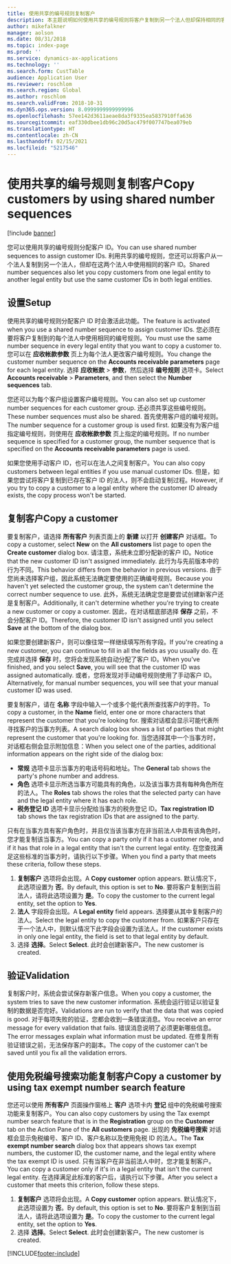 ```yaml
---
title: 使用共享的编号规则复制客户
description: 本主题说明如何使用共享的编号规则将客户复制到另一个法人但却保持相同的客户 ID。
author: mikefalkner
manager: aolson
ms.date: 08/31/2018
ms.topic: index-page
ms.prod: ''
ms.service: dynamics-ax-applications
ms.technology: ''
ms.search.form: CustTable
audience: Application User
ms.reviewer: roschlom
ms.search.region: Global
ms.author: roschlom
ms.search.validFrom: 2018-10-31
ms.dyn365.ops.version: 8.0999999999999996
ms.openlocfilehash: 57ee142d3611aeae8da3f9335ea5837910ffa636
ms.sourcegitcommit: eaf330dbee1db96c20d5ac479f007747bea079eb
ms.translationtype: HT
ms.contentlocale: zh-CN
ms.lasthandoff: 02/15/2021
ms.locfileid: "5217546"
---
```

# <a name="copy-customers-by-using-shared-number-sequences"></a><span data-ttu-id="cc47c-103">使用共享的编号规则复制客户</span><span class="sxs-lookup"><span data-stu-id="cc47c-103">Copy customers by using shared number sequences</span></span>

[!include [banner](../includes/banner.md)]

<span data-ttu-id="cc47c-104">您可以使用共享的编号规则分配客户 ID。</span><span class="sxs-lookup"><span data-stu-id="cc47c-104">You can use shared number sequences to assign customer IDs.</span></span> <span data-ttu-id="cc47c-105">利用共享的编号规则，您还可以将客户从一个法人复制到另一个法人，但却在这两个法人中使用相同的客户 ID。</span><span class="sxs-lookup"><span data-stu-id="cc47c-105">Shared number sequences also let you copy customers from one legal entity to another legal entity but use the same customer IDs in both legal entities.</span></span>

## <a name="setup"></a><span data-ttu-id="cc47c-106">设置</span><span class="sxs-lookup"><span data-stu-id="cc47c-106">Setup</span></span>

<span data-ttu-id="cc47c-107">使用共享的编号规则分配客户 ID 时会激活此功能。</span><span class="sxs-lookup"><span data-stu-id="cc47c-107">The feature is activated when you use a shared number sequence to assign customer IDs.</span></span> <span data-ttu-id="cc47c-108">您必须在要将客户复制到的每个法人中使用相同的编号规则。</span><span class="sxs-lookup"><span data-stu-id="cc47c-108">You must use the same number sequence in every legal entity that you want to copy a customer to.</span></span> <span data-ttu-id="cc47c-109">您可以在 **应收帐款参数** 页上为每个法人更改客户编号规则。</span><span class="sxs-lookup"><span data-stu-id="cc47c-109">You change the customer number sequence on the **Accounts receivable parameters** page for each legal entity.</span></span> <span data-ttu-id="cc47c-110">选择 **应收帐款** \> **参数**，然后选择 **编号规则** 选项卡。</span><span class="sxs-lookup"><span data-stu-id="cc47c-110">Select **Accounts receivable** \> **Parameters**, and then select the **Number sequences** tab.</span></span>

<span data-ttu-id="cc47c-111">您还可以为每个客户组设置客户编号规则。</span><span class="sxs-lookup"><span data-stu-id="cc47c-111">You can also set up customer number sequences for each customer group.</span></span> <span data-ttu-id="cc47c-112">还必须共享这些编号规则。</span><span class="sxs-lookup"><span data-stu-id="cc47c-112">These number sequences must also be shared.</span></span> <span data-ttu-id="cc47c-113">首先使用客户组的编号规则。</span><span class="sxs-lookup"><span data-stu-id="cc47c-113">The number sequence for a customer group is used first.</span></span> <span data-ttu-id="cc47c-114">如果没有为客户组指定编号规则，则使用在 **应收帐款参数** 页上指定的编号规则。</span><span class="sxs-lookup"><span data-stu-id="cc47c-114">If no number sequence is specified for a customer group, the number sequence that is specified on the **Accounts receivable parameters** page is used.</span></span>

<span data-ttu-id="cc47c-115">如果您使用手动客户 ID，也可以在法人之间复制客户。</span><span class="sxs-lookup"><span data-stu-id="cc47c-115">You can also copy customers between legal entities if you use manual customer IDs.</span></span> <span data-ttu-id="cc47c-116">但是，如果您尝试将客户复制到已存在客户 ID 的法人，则不会启动复制过程。</span><span class="sxs-lookup"><span data-stu-id="cc47c-116">However, if you try to copy a customer to a legal entity where the customer ID already exists, the copy process won't be started.</span></span>

## <a name="copy-a-customer"></a><span data-ttu-id="cc47c-117">复制客户</span><span class="sxs-lookup"><span data-stu-id="cc47c-117">Copy a customer</span></span>

<span data-ttu-id="cc47c-118">要复制客户，请选择 **所有客户** 列表页面上的 **新建** 以打开 **创建客户** 对话框。</span><span class="sxs-lookup"><span data-stu-id="cc47c-118">To copy a customer, select **New** on the **All customers** list page to open the **Create customer** dialog box.</span></span> <span data-ttu-id="cc47c-119">请注意，系统未立即分配新的客户 ID。</span><span class="sxs-lookup"><span data-stu-id="cc47c-119">Notice that the new customer ID isn't assigned immediately.</span></span> <span data-ttu-id="cc47c-120">此行为与先前版本中的行为不同。</span><span class="sxs-lookup"><span data-stu-id="cc47c-120">This behavior differs from the behavior in previous versions.</span></span> <span data-ttu-id="cc47c-121">由于您尚未选择客户组，因此系统无法确定要使用的正确编号规则。</span><span class="sxs-lookup"><span data-stu-id="cc47c-121">Because you haven't yet selected the customer group, the system can't determine the correct number sequence to use.</span></span> <span data-ttu-id="cc47c-122">此外，系统无法确定您是要尝试创建新客户还是复制客户。</span><span class="sxs-lookup"><span data-stu-id="cc47c-122">Additionally, it can't determine whether you're trying to create a new customer or copy a customer.</span></span> <span data-ttu-id="cc47c-123">因此，在对话框底部选择 **保存** 之前，不会分配客户 ID。</span><span class="sxs-lookup"><span data-stu-id="cc47c-123">Therefore, the customer ID isn't assigned until you select **Save** at the bottom of the dialog box.</span></span>

<span data-ttu-id="cc47c-124">如果您要创建新客户，则可以像往常一样继续填写所有字段。</span><span class="sxs-lookup"><span data-stu-id="cc47c-124">If you're creating a new customer, you can continue to fill in all the fields as you usually do.</span></span> <span data-ttu-id="cc47c-125">在完成并选择 **保存** 时，您将会发现系统自动分配了客户 ID。</span><span class="sxs-lookup"><span data-stu-id="cc47c-125">When you've finished, and you select **Save**, you will see that the customer ID was assigned automatically.</span></span> <span data-ttu-id="cc47c-126">或者，您将发现对手动编号规则使用了手动客户 ID。</span><span class="sxs-lookup"><span data-stu-id="cc47c-126">Alternatively, for manual number sequences, you will see that your manual customer ID was used.</span></span>

<span data-ttu-id="cc47c-127">要复制客户，请在 **名称** 字段中输入一个或多个能代表所查找客户的字符。</span><span class="sxs-lookup"><span data-stu-id="cc47c-127">To copy a customer, in the **Name** field, enter one or more characters that represent the customer that you're looking for.</span></span> <span data-ttu-id="cc47c-128">搜索对话框会显示可能代表所寻找客户的当事方列表。</span><span class="sxs-lookup"><span data-stu-id="cc47c-128">A search dialog box shows a list of parties that might represent the customer that you're looking for.</span></span> <span data-ttu-id="cc47c-129">当您选择其中一个当事方时，对话框右侧会显示附加信息：</span><span class="sxs-lookup"><span data-stu-id="cc47c-129">When you select one of the parties, additional information appears on the right side of the dialog box:</span></span>

- <span data-ttu-id="cc47c-130">**常规** 选项卡显示当事方的电话号码和地址。</span><span class="sxs-lookup"><span data-stu-id="cc47c-130">The **General** tab shows the party's phone number and address.</span></span>
- <span data-ttu-id="cc47c-131">**角色** 选项卡显示所选当事方可能具有的角色，以及该当事方具有每种角色所在的法人。</span><span class="sxs-lookup"><span data-stu-id="cc47c-131">The **Roles** tab shows the roles that the selected party can have and the legal entity where it has each role.</span></span>
- <span data-ttu-id="cc47c-132">**税务登记 ID** 选项卡显示分配给当事方的税务登记 ID。</span><span class="sxs-lookup"><span data-stu-id="cc47c-132">**Tax registration ID** tab shows the tax registration IDs that are assigned to the party.</span></span>

<span data-ttu-id="cc47c-133">只有在当事方具有客户角色时，并且仅当该当事方在非当前法人中具有该角色时，您才能复制该当事方。</span><span class="sxs-lookup"><span data-stu-id="cc47c-133">You can copy a party only if it has a customer role, and if it has that role in a legal entity that isn't the current legal entity.</span></span> <span data-ttu-id="cc47c-134">在您查找满足这些标准的当事方时，请执行以下步骤。</span><span class="sxs-lookup"><span data-stu-id="cc47c-134">When you find a party that meets these criteria, follow these steps.</span></span>

1. <span data-ttu-id="cc47c-135">**复制客户** 选项将会出现。</span><span class="sxs-lookup"><span data-stu-id="cc47c-135">A **Copy customer** option appears.</span></span> <span data-ttu-id="cc47c-136">默认情况下，此选项设置为 **否**。</span><span class="sxs-lookup"><span data-stu-id="cc47c-136">By default, this option is set to **No**.</span></span> <span data-ttu-id="cc47c-137">要将客户复制到当前法人，请将此选项设置为 **是**。</span><span class="sxs-lookup"><span data-stu-id="cc47c-137">To copy the customer to the current legal entity, set the option to **Yes**.</span></span> 
2. <span data-ttu-id="cc47c-138">**法人** 字段将会出现。</span><span class="sxs-lookup"><span data-stu-id="cc47c-138">A **Legal entity** field appears.</span></span> <span data-ttu-id="cc47c-139">选择要从其中复制客户的法人。</span><span class="sxs-lookup"><span data-stu-id="cc47c-139">Select the legal entity to copy the customer from.</span></span> <span data-ttu-id="cc47c-140">如果客户只存在于一个法人中，则默认情况下此字段会设置为该法人。</span><span class="sxs-lookup"><span data-stu-id="cc47c-140">If the customer exists in only one legal entity, the field is set to that legal entity by default.</span></span>
3. <span data-ttu-id="cc47c-141">选择 **选择**。</span><span class="sxs-lookup"><span data-stu-id="cc47c-141">Select **Select**.</span></span> <span data-ttu-id="cc47c-142">此时会创建新客户。</span><span class="sxs-lookup"><span data-stu-id="cc47c-142">The new customer is created.</span></span>

## <a name="validation"></a><span data-ttu-id="cc47c-143">验证</span><span class="sxs-lookup"><span data-stu-id="cc47c-143">Validation</span></span>

<span data-ttu-id="cc47c-144">复制客户时，系统会尝试保存新客户信息。</span><span class="sxs-lookup"><span data-stu-id="cc47c-144">When you copy a customer, the system tries to save the new customer information.</span></span> <span data-ttu-id="cc47c-145">系统会运行验证以验证复制的数据是否完好。</span><span class="sxs-lookup"><span data-stu-id="cc47c-145">Validations are run to verify that the data that was copied is good.</span></span> <span data-ttu-id="cc47c-146">对于每项失败的验证，您都会收到一条错误消息。</span><span class="sxs-lookup"><span data-stu-id="cc47c-146">You receive an error message for every validation that fails.</span></span> <span data-ttu-id="cc47c-147">错误消息说明了必须更新哪些信息。</span><span class="sxs-lookup"><span data-stu-id="cc47c-147">The error messages explain what information must be updated.</span></span> <span data-ttu-id="cc47c-148">在修复所有验证错误之前，无法保存客户的副本。</span><span class="sxs-lookup"><span data-stu-id="cc47c-148">The copy of the customer can't be saved until you fix all the validation errors.</span></span>

## <a name="copy-a-customer-by-using-tax-exempt-number-search-feature"></a><span data-ttu-id="cc47c-149">使用免税编号搜索功能复制客户</span><span class="sxs-lookup"><span data-stu-id="cc47c-149">Copy a customer by using tax exempt number search feature</span></span>

<span data-ttu-id="cc47c-150">您还可以使用 **所有客户** 页面操作窗格上 **客户** 选项卡内 **登记** 组中的免税编号搜索功能来复制客户。</span><span class="sxs-lookup"><span data-stu-id="cc47c-150">You can also copy customers by using the Tax exempt number search feature that is in the **Registration** group on the **Customer** tab on the Action Pane of the **All customers** page.</span></span> <span data-ttu-id="cc47c-151">出现的 **免税编号搜索** 对话框会显示免税编号、客户 ID、客户名称以及使用免税 ID 的法人。</span><span class="sxs-lookup"><span data-stu-id="cc47c-151">The **Tax exempt number search** dialog box that appears shows tax exempt numbers, the customer ID, the customer name, and the legal entity where the tax exempt ID is used.</span></span> <span data-ttu-id="cc47c-152">只有当客户在非当前法人中时，您才能复制客户。</span><span class="sxs-lookup"><span data-stu-id="cc47c-152">You can copy a customer only if it's in a legal entity that isn't the current legal entity.</span></span> <span data-ttu-id="cc47c-153">在选择满足此标准的客户后，请执行以下步骤。</span><span class="sxs-lookup"><span data-stu-id="cc47c-153">After you select a customer that meets this criterion, follow these steps.</span></span>

1. <span data-ttu-id="cc47c-154">**复制客户** 选项将会出现。</span><span class="sxs-lookup"><span data-stu-id="cc47c-154">A **Copy customer** option appears.</span></span> <span data-ttu-id="cc47c-155">默认情况下，此选项设置为 **否**。</span><span class="sxs-lookup"><span data-stu-id="cc47c-155">By default, this option is set to **No**.</span></span> <span data-ttu-id="cc47c-156">要将客户复制到当前法人，请将此选项设置为 **是**。</span><span class="sxs-lookup"><span data-stu-id="cc47c-156">To copy the customer to the current legal entity, set the option to **Yes**.</span></span> 
2. <span data-ttu-id="cc47c-157">选择 **选择**。</span><span class="sxs-lookup"><span data-stu-id="cc47c-157">Select **Select**.</span></span> <span data-ttu-id="cc47c-158">此时会创建新客户。</span><span class="sxs-lookup"><span data-stu-id="cc47c-158">The new customer is created.</span></span>


[!INCLUDE[footer-include](../../includes/footer-banner.md)]